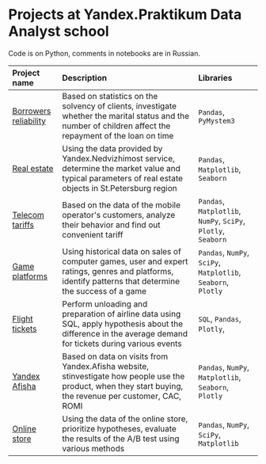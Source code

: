 # Projects at Yandex.Praktikum Data Analyst school
Code is on Python, comments in notebooks are in Russian.

| Project name | Description | Libraries | 
| :--- | :--- | :--- | 
| [Borrowers reliability](https://github.com/mxserg/yandex_praktikum_projects/blob/master/borrowers_reliability/sergeev_borrowers_reliability.ipynb) | Based on statistics on the solvency of clients, investigate whether the marital status and the number of children affect the repayment of the loan on time | `Pandas`, `PyMystem3` |
| [Real estate](https://github.com/mxserg/yandex_praktikum_projects/blob/master/real_estate_spb/sergeev_real_estate_spb.ipynb) | Using the data provided by Yandex.Nedvizhimost service, determine the market value and typical parameters of real estate objects in St.Petersburg region | `Pandas`, `Matplotlib`, `Seaborn` |
| [Telecom tariffs](https://github.com/mxserg/yandex_praktikum_projects/blob/master/telecom_tariffs/sergeev_telecom_tariffs.ipynb) | Based on the data of the mobile operator's customers, analyze their behavior and find out convenient tariff | `Pandas`, `Matplotlib`, `NumPy`, `SciPy`, `Plotly`, `Seaborn` |
| [Game platforms](https://github.com/mxserg/yandex_praktikum_projects/blob/master/game_platforms/sergeev_game_platforms.ipynb) | Using historical data on sales of computer games, user and expert ratings, genres and platforms, identify patterns that determine the success of a game | `Pandas`, `NumPy`, `SciPy`, `Matplotlib`, `Seaborn`, `Plotly` |
| [Flight tickets](https://github.com/mxserg/yandex_praktikum_projects/blob/master/flight_tickets/sergeev_flight_tickets.ipynb) | Perform unloading and preparation of airline data using SQL, apply hypothesis about the difference in the average demand for tickets during various events | `SQL`, `Pandas`, `Plotly`, |
| [Yandex Afisha](https://github.com/mxserg/yandex_praktikum_projects/blob/master/yandex_afisha/sergeev_yandex_afisha.ipynb) | Based on data on visits from Yandex.Afisha website, stinvestigate how people use the product, when they start buying, the revenue per customer, CAC, ROMI | `Pandas`, `NumPy`, `Matplotlib`, `Seaborn`, `Plotly` |
| [Online store](https://github.com/mxserg/yandex_praktikum_projects/blob/master/online_store/sergeev_online_store.ipynb) | Using the data of the online store, prioritize hypotheses, evaluate the results of the A/B test using various methods | `Pandas`, `NumPy`, `SciPy`, `Matplotlib` |








